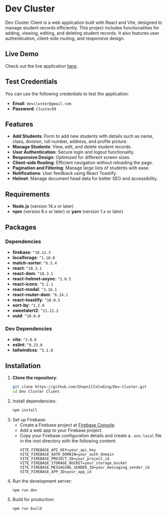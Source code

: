 # Dev Cluster

Dev Cluster Client is a web application built with React and Vite, designed to manage student records efficiently. This project includes functionalities for adding, viewing, editing, and deleting student records. It also features user authentication, client-side routing, and responsive design.

## Live Demo

Check out the live application [here](https://dev-cluster-client.vercel.app).

## Test Credentials

You can use the following credentials to test the application:

- **Email**: `devcluster@gmail.com`
- **Password**: `Cluster99`

## Features

- **Add Students**: Form to add new students with details such as name, class, division, roll number, address, and profile picture.
- **Manage Students**: View, edit, and delete student records.
- **User Authentication**: Secure login and logout functionality.
- **Responsive Design**: Optimized for different screen sizes.
- **Client-side Routing**: Efficient navigation without reloading the page.
- **Pagination and Filtering**: Manage large lists of students with ease.
- **Notifications**: User feedback using React Toastify.
- **Helmet**: Manage document head data for better SEO and accessibility.

## Requirements

- **Node.js** (version 14.x or later)
- **npm** (version 6.x or later) or **yarn** (version 1.x or later)

## Packages

### Dependencies

- **firebase**: `^10.12.3`
- **localforage**: `^1.10.0`
- **match-sorter**: `^6.3.4`
- **react**: `^18.3.1`
- **react-dom**: `^18.3.1`
- **react-helmet-async**: `^2.0.5`
- **react-icons**: `^5.2.1`
- **react-modal**: `^3.16.1`
- **react-router-dom**: `^6.24.1`
- **react-toastify**: `^10.0.5`
- **sort-by**: `^1.2.0`
- **sweetalert2**: `^11.12.2`
- **uuid**: `^10.0.0`

### Dev Dependencies

- **vite**: `^3.0.0`
- **eslint**: `^8.23.0`
- **tailwindcss**: `^3.1.8`

## Installation

1. **Clone the repository**:
   ```sh
   git clone https://github.com/ShopnilIsCoding/Dev-Cluster.git
   cd Dev Cluster Client
2. Install dependencies:
   ```bash
   npm install
3. Set up Firebase:
   - Create a Firebase project at [Firebase Console](https://console.firebase.google.com/).
   - Add a web app to your Firebase project.
   - Copy your Firebase configuration details and create a `.env.local` file in the root directory with the following content:
     ```plaintext
     VITE_FIREBASE_API_KEY=your_api_key
     VITE_FIREBASE_AUTH_DOMAIN=your_auth_domain
     VITE_FIREBASE_PROJECT_ID=your_project_id
     VITE_FIREBASE_STORAGE_BUCKET=your_storage_bucket
     VITE_FIREBASE_MESSAGING_SENDER_ID=your_messaging_sender_id
     VITE_FIREBASE_APP_ID=your_app_id
     ```
4. Run the development server:
   ```bash
   npm run dev
5. Build for production:
   ```bash
   npm run build